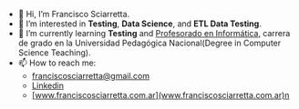 - 👋 Hi, I’m Francisco Sciarretta.
- 👀 I’m interested in **Testing**, **Data Science**, and **ETL Data Testing**.
- 🌱 I’m currently learning **Testing** and [Profesorado en Informática](https://unipe.edu.ar/formacion/carreras/profesorados/item/655-profesorado-en-informatica), carrera de grado en la Universidad Pedagógica Nacional(Degree in Computer Science Teaching).
- 📫 How to reach me:
  - franciscosciarretta@gmail.com <br>
  - [Linkedin](https://www.linkedin.com/in/francisco-sciarretta/) <br>
  - <a href="https://www.flaticon.es/iconos-gratis/pagina-web" title="página web iconos">[www.franciscosciarretta.com.ar](www.franciscosciarretta.com.ar)n</a> 

<!---
 ✨ repository 
--->
